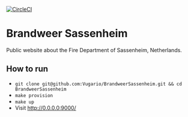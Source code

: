 [![CircleCI](https://circleci.com/gh/Vugario/BrandweerSassenheim.svg?style=svg)](https://circleci.com/gh/Vugario/BrandweerSassenheim)

# Brandweer Sassenheim
Public website about the Fire Department of Sassenheim, Netherlands.

## How to run
- `git clone git@github.com:Vugario/BrandweerSassenheim.git && cd BrandweerSassenheim`
- `make provision`
- `make up`
- Visit http://0.0.0.0:9000/

